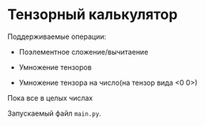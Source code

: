 # Тензорный калькулятор
Поддерживаемые операции:

- Поэлементное сложение/вычитаение

- Умножение тензоров

- Умножение тензора на число(на тензор вида <0 0>)

Пока все в целых числах

Запускаемый файл `main.py`. 

